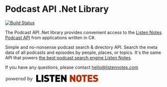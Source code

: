 # Podcast API .Net Library

[![Build Status](https://travis-ci.com/ListenNotes/podcast-api-dotnet.svg?branch=main)](https://travis-ci.com/ListenNotes/podcast-api-dotnet)

The Podcast API .Net library provides convenient access to the [Listen Notes Podcast API](https://www.listennotes.com/api/) from
applications written in C#.

Simple and no-nonsense podcast search & directory API. Search the meta data of all podcasts and episodes by people, places, or topics. It's the same API that powers [the best podcast search engine Listen Notes](https://www.listennotes.com/).

If you have any questions, please contact [hello@listennotes.com](hello@listennotes.com?subject=Questions+about+the+dotnet+SDK+of+Listen+API)

<a href="https://www.listennotes.com/api/"><img src="https://raw.githubusercontent.com/ListenNotes/ListenApiDemo/master/web/src/powered_by_listennotes.png" width="300" /></a>
